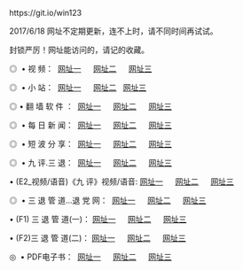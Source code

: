 <p>https://git.io/win123
<p>2017/6/18 网址不定期更新，连不上时，请不同时间再试试。
<p>封锁严厉！网址能访问的，请记的收藏。
<p>◎   • 视 频： 
<a href="http://e.pix2.top/tv/index.html" target="_blank">网址一</a> 　 
<a href="http://c.wapp.space/tv" target="_blank">网址二</a> 　 
<a href="http://c.gddr.us/" target="_blank">网址三</a></p>
<p>◎   •  小 站：  
<a href="http://e.pix2.top/" target="_blank">网址一</a> 　 
<a href="http://c.wapp.space/9018.html" target="_blank">网址二</a>   
<a href="http://c.gddr.us/9449.html" target="_blank">网址三</a></p>
<p>◎  • 翻 墙 软 件 ：  
<a href="http://e.pix2.top/ff/index.html" target="_blank">网址一</a> 　 
<a href="http://c.wapp.space/s/read/a1_nd.html" target="_blank">网址二</a> 　 
<a href="http://c.gddr.us/ff/index.html" target="_blank">网址三</a></p>
<p>◎   • 每 日 新 闻：  
<a href="http://e.pix2.top/day/index.html" target="_blank">网址一</a> 　 
<a href="http://c.wapp.space/day/" target="_blank">网址二</a> 　 
<a href="http://c.gddr.us/day/index.html" target="_blank">网址三</a></p>
<p>◎ </span>  • 短 波 分 享：  
<a href="http://e.pix2.top/h/index.html" target="_blank">网址一</a> 　 
<a href="http://c.wapp.space/h/" target="_blank">网址二</a> 　 
<a href="http://c.gddr.us/h/index.html" target="_blank">网址三</a></p>
<p>◎   • 九 评.三 退：  
<a href="http://e.pix2.top/t/index.html" target="_blank">网址一</a> 　 
<a href="http://e.pix2.top/v2/index.html" target="_blank">网址二</a> 　 
<a href="http://c.gddr.us/tt/index.html" target="_blank">网址三</a> 　</p>
<p>  • (E2_视频/语音)《九 评》视频/语音: 
<a href="http://e.pix2.top/7738.html" target="_blank">网址一</a> 　 
<a href="http://c.wapp.space/7614.html" target="_blank">网址二</a> 　 
<a href="http://c.gddr.us/7633.html" target="_blank">网址三</a></p>
<p>◎   • 三 退 管 道...退 党 网：  
<a href="http://e.pix2.top/go/td1.html" target="_blank">网址一</a> 　 
<a href="http://c.wapp.space/go/td2.html" target="_blank">网址二</a> 　 
<a href="http://c.gddr.us/go/td3.html" target="_blank">网址三</a></p>
<p>  • (F1) 三 退 管 道(一)： 
<a href="http://e.pix2.top/dd/" target="_blank">网址一</a> 　 
<a href="http://c.wapp.space/s/read/a1_tdx.html" target="_blank">网址二</a> 　 
<a href="http://c.gddr.us/dd/" target="_blank">网址三</a></p>
<p>  • (F2)三 退 管 道(二)： 
<a href="http://e.pix2.top/d/" target="_blank">网址一</a> 　 
<a href="http://c.wapp.space/d/" target="_blank">网址二</a> 　 
<a href="http://c.gddr.us/d/" target="_blank">网址三</a></p>
<p>◎   • PDF电子书：  
<a href="http://e.pix2.top/p/" target="_blank">网址一</a> 　 
<a href="http://c.wapp.space/p/" target="_blank">网址二</a> 　 
<a href="http://c.gddr.us/p/" target="_blank">网址三</a></p>
